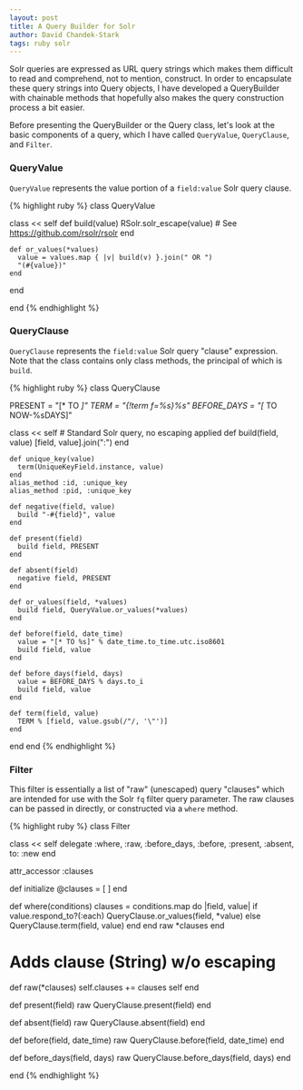 ```yaml
---
layout: post
title: A Query Builder for Solr
author: David Chandek-Stark
tags: ruby solr
---
```


Solr queries are expressed as URL query strings which makes them difficult to read and comprehend, not to mention, construct.  In order to encapsulate these query strings into Query objects, I have developed a QueryBuilder with chainable methods that hopefully also makes the query construction process a bit easier.

Before presenting the QueryBuilder or the Query class, let's look at the basic components of a query, which I have called `QueryValue`, `QueryClause`, and `Filter`.

### QueryValue

`QueryValue` represents the value portion of a `field:value` Solr query clause.

{% highlight ruby %}
class QueryValue

  class << self
    def build(value)
      RSolr.solr_escape(value) # See https://github.com/rsolr/rsolr
    end

    def or_values(*values)
      value = values.map { |v| build(v) }.join(" OR ")
      "(#{value})"
    end
  end

end
{% endhighlight %}

### QueryClause

`QueryClause` represents the `field:value` Solr query "clause" expression.  Note that the class contains only class methods, the principal of which is `build`.

{% highlight ruby %}
class QueryClause

  PRESENT = "[* TO *]"
  TERM = "{!term f=%s}%s"
  BEFORE_DAYS = "[* TO NOW-%sDAYS]"

  class << self
    # Standard Solr query, no escaping applied
    def build(field, value)
      [field, value].join(":")
    end

    def unique_key(value)
      term(UniqueKeyField.instance, value)
    end
    alias_method :id, :unique_key
    alias_method :pid, :unique_key

    def negative(field, value)
      build "-#{field}", value
    end

    def present(field)
      build field, PRESENT
    end

    def absent(field)
      negative field, PRESENT
    end

    def or_values(field, *values)
      build field, QueryValue.or_values(*values)
    end

    def before(field, date_time)
      value = "[* TO %s]" % date_time.to_time.utc.iso8601
      build field, value
    end

    def before_days(field, days)
      value = BEFORE_DAYS % days.to_i
      build field, value
    end

    def term(field, value)
      TERM % [field, value.gsub(/"/, '\"')]
    end
  end
end
{% endhighlight %}

### Filter

This filter is essentially a list of "raw" (unescaped) query "clauses" which are intended for use with the Solr `fq` filter query parameter.  The raw clauses can be passed in directly, or constructed via a `where` method.

{% highlight ruby %}
class Filter

  class << self
    delegate :where, :raw, :before_days, :before, :present, :absent, to: :new
  end

  attr_accessor :clauses

  def initialize
    @clauses = [ ]
  end

  def where(conditions)
    clauses = conditions.map do |field, value|
      if value.respond_to?(:each)
        QueryClause.or_values(field, *value)
      else
        QueryClause.term(field, value)
      end
    end
    raw *clauses
  end

  # Adds clause (String) w/o escaping
  def raw(*clauses)
    self.clauses += clauses
    self
  end

  def present(field)
    raw QueryClause.present(field)
  end

  def absent(field)
    raw QueryClause.absent(field)
  end

  def before(field, date_time)
    raw QueryClause.before(field, date_time)
  end

  def before_days(field, days)
    raw QueryClause.before_days(field, days)
  end

end
{% endhighlight %}  